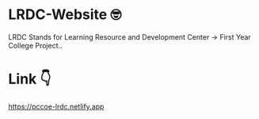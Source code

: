 # LRDC-Website 🤓

LRDC Stands for Learning Resource and Development Center -> First Year College Project..

# Link 👇

https://pccoe-lrdc.netlify.app
